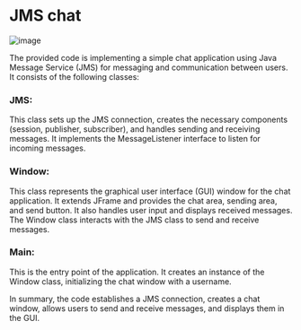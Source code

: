 # JMS chat

![image](https://github.com/Sayres11/JMSchat/assets/44787029/eaaf20b0-5c56-4cb7-94d2-7e8d6bf7eacc)

The provided code is implementing a simple chat application using Java Message Service (JMS) for messaging and communication between users. It consists of the following classes:

### JMS:
This class sets up the JMS connection, creates the necessary components (session, publisher, subscriber), and handles sending and receiving messages. It implements the MessageListener interface to listen for incoming messages.

### Window:
This class represents the graphical user interface (GUI) window for the chat application. It extends JFrame and provides the chat area, sending area, and send button. It also handles user input and displays received messages. The Window class interacts with the JMS class to send and receive messages.

### Main:
This is the entry point of the application. It creates an instance of the Window class, initializing the chat window with a username.

In summary, the code establishes a JMS connection, creates a chat window, allows users to send and receive messages, and displays them in the GUI.
